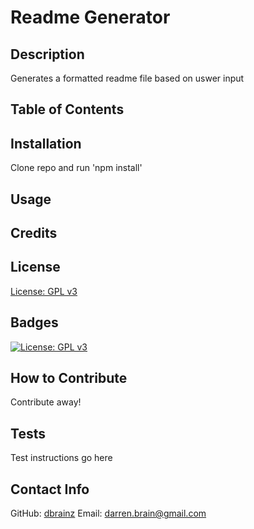 
  # Readme Generator

  ## Description
  Generates a formatted readme file based on uswer input

  ## Table of Contents

  ## Installation
  Clone repo and run 'npm install'

  ## Usage
  

  ## Credits

  ## License
  [License: GPL v3](https://www.gnu.org/licenses/gpl-3.0)

  ## Badges
  [![License: GPL v3](https://img.shields.io/badge/License-GPLv3-blue.svg)](https://www.gnu.org/licenses/gpl-3.0)

  ## How to Contribute
  Contribute away!

  ## Tests
  Test instructions go here

  ## Contact Info
  GitHub: [dbrainz](https://github.com/dbrainz 'GitHub profile')  Email: [darren.brain@gmail.com](mailto:darren.brain@gmail.com 'Email address')
